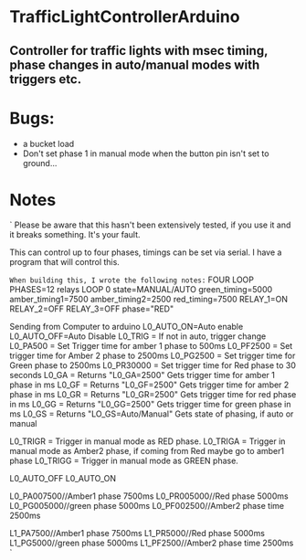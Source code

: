 # TrafficLightControllerArduino

## Controller for traffic lights with msec timing, phase changes in auto/manual modes with triggers etc.

# Bugs:
- a bucket load
- Don't set phase 1 in manual mode when the button pin isn't set to ground...


# Notes
`
Please be aware that this hasn't been extensively tested, if you use it and it breaks something. It's your fault.

This can control up to four phases, timings can  be set via serial. I have a program that will control this.

`
When building this, I wrote the following notes:
`
FOUR LOOP PHASES=12 relays
	LOOP 0
		state=MANUAL/AUTO
		green_timing=5000
		amber_timing1=7500
		amber_timing2=2500
		red_timing=7500
		RELAY_1=ON
		RELAY_2=OFF
		RELAY_3=OFF
		phase="RED"

Sending from Computer to arduino
L0_AUTO_ON=Auto enable
L0_AUTO_OFF=Auto Disable
L0_TRIG = If not in auto, trigger change
L0_PA500 = Set Trigger time for amber 1 phase to 500ms
L0_PF2500 = Set trigger time for Amber 2 phase to 2500ms
L0_PG2500 = Set trigger time for Green phase to 2500ms
L0_PR30000 = Set trigger time for Red phase to 30 seconds
L0_GA = Returns "L0_GA=2500" Gets trigger time for amber 1 phase in ms
L0_GF = Returns "L0_GF=2500" Gets trigger time for amber 2 phase in ms
L0_GR = Returns "L0_GR=2500" Gets trigger time for red phase in ms
L0_GG = Returns "L0_GG=2500" Gets trigger time for green phase in ms
L0_GS = Returns "LO_GS=Auto/Manual" Gets state of phasing, if auto or manual


L0_TRIGR = Trigger in manual mode as RED phase.
L0_TRIGA = Trigger in manual mode as Amber2 phase, if coming from Red maybe go to amber1 phase
L0_TRIGG = Trigger in manual mode as GREEN phase.


L0_AUTO_OFF
L0_AUTO_ON


L0_PA007500//Amber1 phase 7500ms
L0_PR005000//Red phase 5000ms
L0_PG005000//green phase 5000ms
L0_PF002500//Amber2 phase time 2500ms

L1_PA7500//Amber1 phase 7500ms
L1_PR5000//Red phase 5000ms
L1_PG5000//green phase 5000ms
L1_PF2500//Amber2 phase time 2500ms
`
